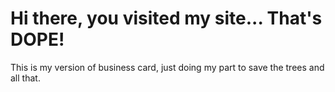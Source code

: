# Hi there, you visited my site... That's DOPE!
This is my version of business card, just doing my part to save the trees and all that. 